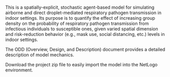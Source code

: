 This is a spatially-explicit, stochastic agent-based model for simulating airborne and direct droplet-mediated respiratory pathogen transmission in indoor settings. Its purpose is to quantify the effect of increasing group density on the probability of respiratory pathogen transmission from infectious individuals to susceptible ones, given varied spatial dimension and risk-reduction behavior (e.g., mask use, social distancing, etc.) levels in indoor settings.

The ODD (Overview, Design, and Description) document provides a detailed description of model mechanics.

Download the project zip file to easily import the model into the NetLogo environment.
